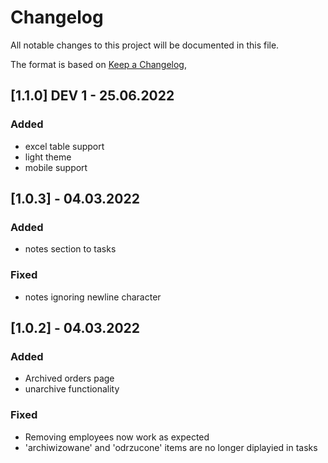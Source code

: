 # Changelog

All notable changes to this project will be documented in this file.

The format is based on [Keep a Changelog](https://keepachangelog.com/en/1.0.0/),

## [1.1.0] DEV 1 - 25.06.2022

### Added

- excel table support
- light theme
- mobile support

## [1.0.3] - 04.03.2022

### Added

- notes section to tasks

### Fixed

- notes ignoring newline character

## [1.0.2] - 04.03.2022

### Added

- Archived orders page
- unarchive functionality

### Fixed

- Removing employees now work as expected
- 'archiwizowane' and 'odrzucone' items are no longer diplayied in tasks
